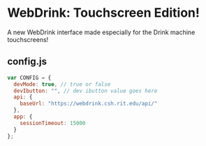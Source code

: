 WebDrink: Touchscreen Edition!
===

A new WebDrink interface made especially for the Drink machine touchscreens!

config.js
---

```javascript
var CONFIG = {
  devMode: true, // true or false
  devIbutton: "", // dev ibutton value goes here
  api: {
    baseUrl: "https://webdrink.csh.rit.edu/api/"
  },
  app: {
    sessionTimeout: 15000
  }
};
```

